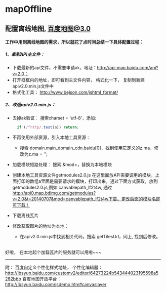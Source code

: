 # mapOffline
配置离线地图, 百度地图@3.0
----------

#### 工作中用到离线地图的需求，所以就花了点时间总结一下具体配置过程：

##### 1、拿到API主文件：
  * 下载最新的api文件，不需要申请ak，地址：http://api.map.baidu.com/api?v=2.0：
  * 打开框框内的地址，即可看到主文件内容， 格式化一下， 复制到新建 apiv2.0.min.js文件中
  * 格式化工具： http://www.bejson.com/jshtml_format/

##### 2、改造apiv2.0.min.js：
  * 去掉ak验证： 搜索charset = 'utf-8'，添加:
    ```javascript
      if (/^http/.test(a)) return;
    ```
  
  * 不再使用外部资源，引入本地工具资源：
      * 搜索 domain.main_domain_cdn.baidu[0]，找到使用它定义的z.ma，修改为z.ma = '';
      
  * 加载模块短路处理：
    搜索 &mod=，替换为本地模块
    
  * 创建本地工具资源文件getmodules2.0.js
    在这里面放API需要调用的模块，上面打印的数组a里面是需要请求的模块，打印出来，通过下面方式获取，放到getmodules2.0.js,例如 canvablepath_lf2t4w, 通过 http://api0.map.bdimg.com/getmodules?v=2.0&t=20140707&mod=canvablepath_lf2t4w下载。更改后面的模块名即可下载！
   
  * 下载离线瓦片
  
  * 修改获取图片的地址为本地：
      * 在apiv2.0.min.js中找到相关代码，搜索 getTilesUrl，同上, 找到后修改。
      
    <br>  
  好啦， 在本地起个加载瓦片的服务就可以用啦~~~
    <hr>
  

附： 
  百度自定义个性化样式地址， 个性化编辑器：  http://lbsyun.baidu.com/customv2/editor/64273224b543444023195598a5282bbb
  百度地图开放平台： http://lbsyun.baidu.com/jsdemo.htm#canvaslayer 



